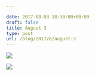 ```yaml
---

date: 2017-08-03 18:30:00+00:00
draft: false
title: August 3
type: post
url: /blog/2017/8/august-3
---
```


![](/images/2017-08-03-20178august-3/FullSizeRender.jpg)

  


  
![](/images/2017-08-03-20178august-3/FullSizeRender.jpg)

